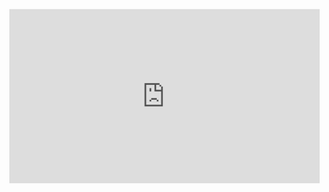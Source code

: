 <iframe width="560" height="315" 
  src="https://www.youtube.com/embed/asnVBRyndiI?si=vYldrZznBRaX_XM4" 
  frameborder="0" allowfullscreen>
</iframe>
